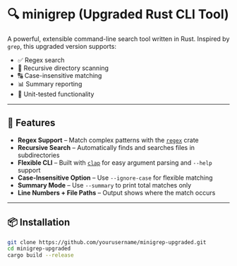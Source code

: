 # 🔍 minigrep (Upgraded Rust CLI Tool)

A powerful, extensible command-line search tool written in Rust. Inspired by `grep`, this upgraded version supports:

- ✅ Regex search
- 📂 Recursive directory scanning
- 🔠 Case-insensitive matching
- 📊 Summary reporting
- 🧪 Unit-tested functionality

---

## 🚀 Features

- **Regex Support** – Match complex patterns with the [`regex`](https://docs.rs/regex) crate
- **Recursive Search** – Automatically finds and searches files in subdirectories
- **Flexible CLI** – Built with [`clap`](https://docs.rs/clap) for easy argument parsing and `--help` support
- **Case-Insensitive Option** – Use `--ignore-case` for flexible matching
- **Summary Mode** – Use `--summary` to print total matches only
- **Line Numbers + File Paths** – Output shows where the match occurs

---

## 📦 Installation

```bash
git clone https://github.com/yourusername/minigrep-upgraded.git
cd minigrep-upgraded
cargo build --release
